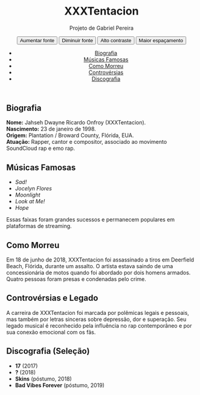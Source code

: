<!DOCTYPE html>
<html lang="pt-BR">
<head>
  <meta charset="UTF-8">
  <meta name="viewport" content="width=device-width, initial-scale=1.0">
 
  <link rel="stylesheet" href="styles.css">
</head>
<body>


  <header class="site-header">
    <div class="header-inner">
      <h1>XXXTentacion</h1>
      <p class="subtitle">Projeto de Gabriel Pereira</p>
      <!-- Menu de Acessibilidade -->
      <nav class="access-menu" aria-label="Menu de Acessibilidade">
        <button id="increaseText" aria-pressed="false">Aumentar fonte</button>
        <button id="decreaseText" aria-pressed="false">Diminuir fonte</button>
        <button id="toggleContrast" aria-pressed="false">Alto contraste</button>
        <button id="toggleSpacing" aria-pressed="false">Maior espaçamento</button>
      </nav>
      <!-- Menu principal -->
      <nav class="main-nav" aria-label="Menu principal">
        <ul>
          <li><a href="#biografia">Biografia</a></li>
          <li><a href="#musicas">Músicas Famosas</a></li>
          <li><a href="#morte">Como Morreu</a></li>
          <li><a href="#controversias">Controvérsias</a></li>
          <li><a href="#discografia">Discografia</a></li>
        </ul>
      </nav>
    </div>
  </header>
  <main id="main" tabindex="-1">
    <section id="biografia">
      <h2>Biografia</h2>
      <p>
        <strong>Nome:</strong> Jahseh Dwayne Ricardo Onfroy (XXXTentacion).<br>
        <strong>Nascimento:</strong> 23 de janeiro de 1998.<br>
        <strong>Origem:</strong> Plantation / Broward County, Flórida, EUA.<br>
        <strong>Atuação:</strong> Rapper, cantor e compositor, associado ao movimento SoundCloud rap e emo rap.
      </p>
    </section>
    <section id="musicas">
      <h2>Músicas Famosas</h2>
      <ul>
        <li><em>Sad!</em></li>
        <li><em>Jocelyn Flores</em></li>
        <li><em>Moonlight</em></li>
        <li><em>Look at Me!</em></li>
        <li><em>Hope</em></li>
      </ul>
      <p>Essas faixas foram grandes sucessos e permanecem populares em plataformas de streaming.</p>
    </section>
    <section id="morte">
      <h2>Como Morreu</h2>
      <p>
        Em 18 de junho de 2018, XXXTentacion foi assassinado a tiros em Deerfield Beach, Flórida, durante um assalto.
        O artista estava saindo de uma concessionária de motos quando foi abordado por dois homens armados.
        Quatro pessoas foram presas e condenadas pelo crime.
      </p>
    </section>
    <section id="controversias">
      <h2>Controvérsias e Legado</h2>
      <p>
        A carreira de XXXTentacion foi marcada por polêmicas legais e pessoais, mas também por letras sinceras sobre depressão,
        dor e superação. Seu legado musical é reconhecido pela influência no rap contemporâneo e por sua conexão emocional com os fãs.
      </p>
    </section>
    <section id="discografia">
      <h2>Discografia (Seleção)</h2>
      <ul>
        <li><strong>17</strong> (2017)</li>
        <li><strong>?</strong> (2018)</li>
        <li><strong>Skins</strong> (póstumo, 2018)</li>
        <li><strong>Bad Vibes Forever</strong> (póstumo, 2019)</li>
      </ul>
    </section>
  </main>


</body>
</html>
